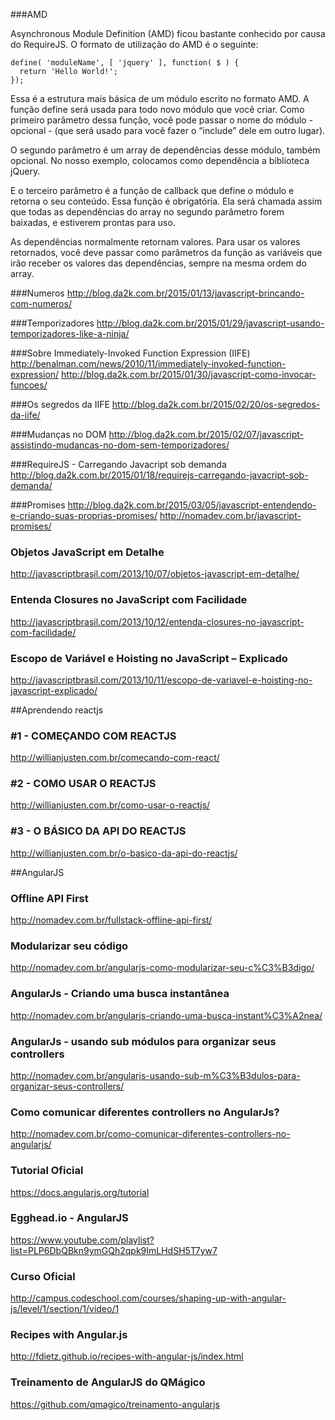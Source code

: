 ###AMD

Asynchronous Module Definition (AMD) ficou bastante conhecido por causa do RequireJS. O formato de utilização do AMD é o seguinte:

	define( 'moduleName', [ 'jquery' ], function( $ ) {
	  return 'Hello World!';
	});

Essa é a estrutura mais básica de um módulo escrito no formato AMD. A função define será usada para todo novo módulo que você criar.
Como primeiro parâmetro dessa função, você pode passar o nome do módulo - opcional - (que será usado para você fazer o “include” dele em outro lugar).

O segundo parâmetro é um array de dependências desse módulo, também opcional. No nosso exemplo, colocamos como dependência a biblioteca jQuery.

E o terceiro parãmetro é a função de callback que define o módulo e retorna o seu conteúdo. Essa função é obrigatória. Ela será chamada assim que todas as dependências do array no segundo parâmetro forem baixadas, e estiverem prontas para uso.

As dependências normalmente retornam valores. Para usar os valores retornados, você deve passar como parâmetros da função as variáveis que irão receber os valores das dependências, sempre na mesma ordem do array.


###Numeros
http://blog.da2k.com.br/2015/01/13/javascript-brincando-com-numeros/


###Temporizadores
http://blog.da2k.com.br/2015/01/29/javascript-usando-temporizadores-like-a-ninja/


###Sobre Immediately-Invoked Function Expression (IIFE)
http://benalman.com/news/2010/11/immediately-invoked-function-expression/
http://blog.da2k.com.br/2015/01/30/javascript-como-invocar-funcoes/

###Os segredos da IIFE
http://blog.da2k.com.br/2015/02/20/os-segredos-da-iife/

###Mudanças no DOM 
http://blog.da2k.com.br/2015/02/07/javascript-assistindo-mudancas-no-dom-sem-temporizadores/

###RequireJS - Carregando Javacript sob demanda
http://blog.da2k.com.br/2015/01/18/requirejs-carregando-javacript-sob-demanda/

###Promises
http://blog.da2k.com.br/2015/03/05/javascript-entendendo-e-criando-suas-proprias-promises/
http://nomadev.com.br/javascript-promises/

### Objetos JavaScript em Detalhe
http://javascriptbrasil.com/2013/10/07/objetos-javascript-em-detalhe/

### Entenda Closures no JavaScript com Facilidade
http://javascriptbrasil.com/2013/10/12/entenda-closures-no-javascript-com-facilidade/

### Escopo de Variável e Hoisting no JavaScript – Explicado
http://javascriptbrasil.com/2013/10/11/escopo-de-variavel-e-hoisting-no-javascript-explicado/




##Aprendendo reactjs

### \#1 - COMEÇANDO COM REACTJS
http://willianjusten.com.br/comecando-com-react/

### \#2 - COMO USAR O REACTJS
http://willianjusten.com.br/como-usar-o-reactjs/


### \#3 - O BÁSICO DA API DO REACTJS
http://willianjusten.com.br/o-basico-da-api-do-reactjs/

##AngularJS

### Offline API First
http://nomadev.com.br/fullstack-offline-api-first/

### Modularizar seu código
http://nomadev.com.br/angularjs-como-modularizar-seu-c%C3%B3digo/

### AngularJs - Criando uma busca instantânea
http://nomadev.com.br/angularjs-criando-uma-busca-instant%C3%A2nea/

### AngularJs - usando sub módulos para organizar seus controllers
http://nomadev.com.br/angularjs-usando-sub-m%C3%B3dulos-para-organizar-seus-controllers/

### Como comunicar diferentes controllers no AngularJs?
http://nomadev.com.br/como-comunicar-diferentes-controllers-no-angularjs/

### Tutorial Oficial
https://docs.angularjs.org/tutorial

### Egghead.io - AngularJS
https://www.youtube.com/playlist?list=PLP6DbQBkn9ymGQh2qpk9ImLHdSH5T7yw7

### Curso Oficial
http://campus.codeschool.com/courses/shaping-up-with-angular-js/level/1/section/1/video/1

### Recipes with Angular.js
http://fdietz.github.io/recipes-with-angular-js/index.html

### Treinamento de AngularJS do QMágico
https://github.com/qmagico/treinamento-angularjs

